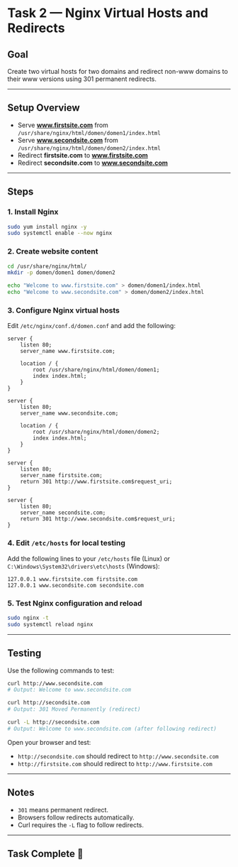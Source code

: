 
# Task 2 — Nginx Virtual Hosts and Redirects

## Goal
Create two virtual hosts for two domains and redirect non-www domains to their www versions using 301 permanent redirects.

---

## Setup Overview

- Serve **www.firstsite.com** from `/usr/share/nginx/html/domen/domen1/index.html`
- Serve **www.secondsite.com** from `/usr/share/nginx/html/domen/domen2/index.html`
- Redirect **firstsite.com** to **www.firstsite.com**
- Redirect **secondsite.com** to **www.secondsite.com**

---

## Steps

### 1. Install Nginx
```bash
sudo yum install nginx -y
sudo systemctl enable --now nginx
```

### 2. Create website content
```bash
cd /usr/share/nginx/html/
mkdir -p domen/domen1 domen/domen2

echo "Welcome to www.firstsite.com" > domen/domen1/index.html
echo "Welcome to www.secondsite.com" > domen/domen2/index.html
```

### 3. Configure Nginx virtual hosts

Edit `/etc/nginx/conf.d/domen.conf` and add the following:

```nginx
server {
    listen 80;
    server_name www.firstsite.com;

    location / {
        root /usr/share/nginx/html/domen/domen1;
        index index.html;
    }
}

server {
    listen 80;
    server_name www.secondsite.com;

    location / {
        root /usr/share/nginx/html/domen/domen2;
        index index.html;
    }
}

server {
    listen 80;
    server_name firstsite.com;
    return 301 http://www.firstsite.com$request_uri;
}

server {
    listen 80;
    server_name secondsite.com;
    return 301 http://www.secondsite.com$request_uri;
}
```

### 4. Edit `/etc/hosts` for local testing
Add the following lines to your `/etc/hosts` file (Linux) or `C:\Windows\System32\drivers\etc\hosts` (Windows):

```
127.0.0.1 www.firstsite.com firstsite.com
127.0.0.1 www.secondsite.com secondsite.com
```

### 5. Test Nginx configuration and reload
```bash
sudo nginx -t
sudo systemctl reload nginx
```

---

## Testing

Use the following commands to test:

```bash
curl http://www.secondsite.com
# Output: Welcome to www.secondsite.com

curl http://secondsite.com
# Output: 301 Moved Permanently (redirect)

curl -L http://secondsite.com
# Output: Welcome to www.secondsite.com (after following redirect)
```

Open your browser and test:

- `http://secondsite.com` should redirect to `http://www.secondsite.com`
- `http://firstsite.com` should redirect to `http://www.firstsite.com`

---

## Notes

- `301` means permanent redirect.
- Browsers follow redirects automatically.
- Curl requires the `-L` flag to follow redirects.

---

## Task Complete 🎉
